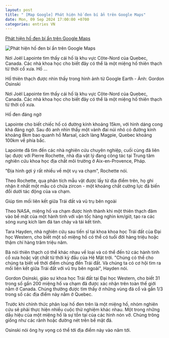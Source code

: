 ```yaml
---
layout: post
title: " [Map Google] Phát hiện hố đen bí ẩn trên Google Maps"
date: Mon, 09 Sep 2024 17:00:00 +0700
categories: entries VN
---
```

[Phát hiện hố đen bí ẩn trên Google Maps](https://tuoitre.vn/phat-hien-ho-den-bi-an-tren-google-maps-20240909133141102.htm)

![Phát hiện hố đen bí ẩn trên Google Maps](https://cdn1.tuoitre.vn/thumb_w/1200/471584752817336320/2024/9/9/nguoi-dan-ong-phat-hien-ho-den-bi-an-tren-google-maps-1725863258215410202567-58-0-812-1440-crop-17258633663651063531489.png)

Nơi Joël Lapointe tìm thấy cái hố là khu vực Côte-Nord của Quebec, Canada. Các nhà khoa học cho biết đây có thể là một miệng hố thiên thạch từ thời cổ xưa. Hố ...

Hố thiên thạch được nhìn thấy trong hình ảnh từ Google Earth - Ảnh: Gordon Osinski

Nơi Joël Lapointe tìm thấy cái hố là khu vực Côte-Nord của Quebec, Canada. Các nhà khoa học cho biết đây có thể là một miệng hố thiên thạch từ thời cổ xưa.

Hố đen đáng ngờ

Lapointe cho biết chiếc hố có đường kính khoảng 15km, với hình dáng cong khá đáng ngờ. Sau đó anh nhìn thấy một vành đai núi nhỏ có đường kính khoảng 8km bao quanh hồ Marsal, cách làng Magpie, Quebec khoảng 100km về phía bắc.

Lapointe đã tìm đến các nhà nghiên cứu chuyên nghiệp, cuối cùng đã liên lạc được với Pierre Rochette, nhà địa vật lý đang công tác tại Trung tâm nghiên cứu khoa học địa chất môi trường ở Aix-en-Provence, Pháp.

"Địa hình gợi ý rất nhiều về một vụ va chạm", Rochette nói.

Theo Rochette, qua phân tích mẫu vật được lấy từ địa điểm trên, họ ghi nhận ít nhất một mẫu có chứa zircon - một khoáng chất cường lực đã biến đổi dưới tác động của va chạm.

Giúp tìm mối liên kết giữa Trái đất và vũ trụ bên ngoài

Theo NASA, miệng hố va chạm được hình thành khi một thiên thạch đâm vào bề mặt của một hành tinh với vận tốc hàng nghìn km/giờ, tạo ra các sóng xung kích làm đá tan chảy và tái kết tinh.

Tara Hayden, nhà nghiên cứu sau tiến sĩ tại khoa khoa học Trái đất của Đại học Western, cho biết một số miệng hố có thể có tuổi đời hàng triệu hoặc thậm chí hàng trăm triệu năm.

Bà nói thiên thạch có thể khác nhau về loại và có thể đến từ các hành tinh cổ xưa hoặc vật chất từ thời kỳ đầu của Hệ Mặt trời. "Chúng có thể cho chúng ta biết về thời điểm chúng đến Trái đất. Và chúng ta có cơ hội tìm ra mối liên kết giữa Trái đất với vũ trụ bên ngoài", Hayden nói.

Gordon Osinski, giáo sư khoa học Trái đất tại Đại học Western, cho biết 31 trong số gần 200 miệng hố va chạm đã được xác nhận trên toàn thế giới nằm ở Canada. Chúng thường được tìm thấy ở những vùng đá cổ và gần 1/3 trong số các địa điểm này nằm ở Quebec.

Trước khi chính thức phân loại hố đen trên là một miệng hố, nhóm nghiên cứu sẽ phải thực hiện nhiều cuộc thử nghiệm khác nhau. Một trong những dấu hiệu của một miệng hố là sự tồn tại của các hình nón vỡ. Chúng trông giống như các rãnh hoặc đường nét trên bề mặt đá.

Osinski nói ông hy vọng có thể tới địa điểm này vào năm tới.

